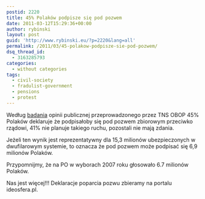 ```yaml
---
postid: 2220
title: 45% Polaków podpisze się pod pozwem
date: 2011-03-12T15:29:36+00:00
author: rybinski
layout: post
guid: 'http://www.rybinski.eu/?p=2220&lang=all'
permalink: /2011/03/45-polakow-podpisze-sie-pod-pozwem/
dsq_thread_id:
  - 3163285793
categories:
  - without categories
tags:
  - civil-society
  - fradulist-government
  - pensions
  - protest
---
```

Według [badania](http://wyborcza.pl/1,91446,9241849,TNS_OBOP__Polacy_podzieleni_ws__pozwu_o_OFE_przeciwko.html) opinii publicznej przeprowadzonego przez TNS OBOP 45% Polaków deklaruje że podpisałoby się pod pozwem zbiorowym przeciwko rządowi, 41% nie planuje takiego ruchu, pozostali nie mają zdania.

Jeżeli ten wynik jest reprezentatywny dla 15,3 milionów ubezpieczonych w dwufilarowym systemie, to oznacza że pod pozwem może podpisać się 6,9 milionów Polaków.

Przypomnijmy, że na PO w wyborach 2007 roku głosowało 6.7 milionów Polaków.

Nas jest więcej!!! Deklaracje poparcia pozwu zbieramy na portalu ideosfera.pl.

